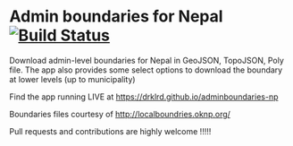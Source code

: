 # Admin boundaries for Nepal [![Build Status](https://travis-ci.org/drklrd/adminboundaries-np.svg?branch=master)](https://travis-ci.org/drklrd/adminboundaries-np)

Download admin-level boundaries for Nepal in GeoJSON, TopoJSON, Poly file. The app also provides some select options to download the boundary at lower levels (up to municipality)

Find the app running LIVE at https://drklrd.github.io/adminboundaries-np

Boundaries files courtesy of http://localboundries.oknp.org/

Pull requests and contributions are highly welcome !!!!!



